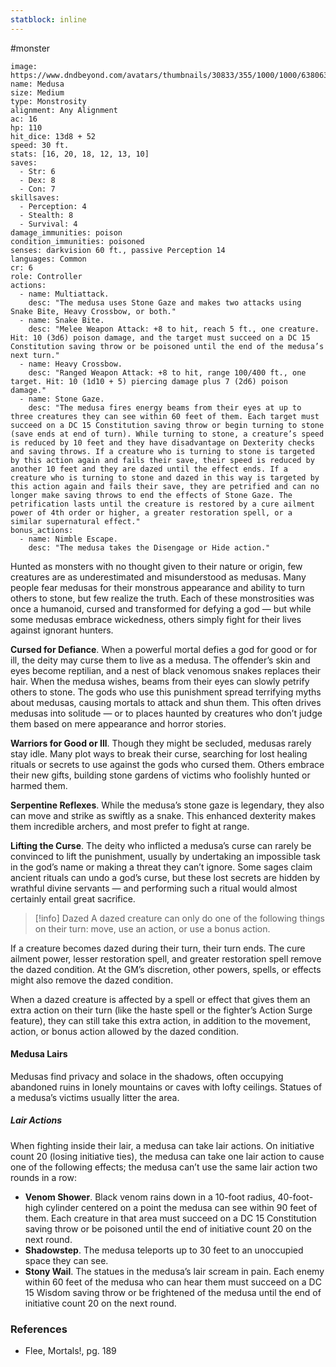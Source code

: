 ```yaml
---
statblock: inline
---
```

 #monster 

```statblock
image: https://www.dndbeyond.com/avatars/thumbnails/30833/355/1000/1000/638063862056716335.png
name: Medusa
size: Medium
type: Monstrosity
alignment: Any Alignment
ac: 16
hp: 110
hit_dice: 13d8 + 52
speed: 30 ft.
stats: [16, 20, 18, 12, 13, 10]
saves:
  - Str: 6
  - Dex: 8
  - Con: 7
skillsaves:
  - Perception: 4
  - Stealth: 8
  - Survival: 4
damage_immunities: poison
condition_immunities: poisoned
senses: darkvision 60 ft., passive Perception 14
languages: Common
cr: 6
role: Controller
actions:
  - name: Multiattack.
    desc: "The medusa uses Stone Gaze and makes two attacks using Snake Bite, Heavy Crossbow, or both."
  - name: Snake Bite.
    desc: "Melee Weapon Attack: +8 to hit, reach 5 ft., one creature. Hit: 10 (3d6) poison damage, and the target must succeed on a DC 15 Constitution saving throw or be poisoned until the end of the medusa’s next turn."
  - name: Heavy Crossbow.
    desc: "Ranged Weapon Attack: +8 to hit, range 100/400 ft., one target. Hit: 10 (1d10 + 5) piercing damage plus 7 (2d6) poison damage."
  - name: Stone Gaze.
    desc: "The medusa fires energy beams from their eyes at up to three creatures they can see within 60 feet of them. Each target must succeed on a DC 15 Constitution saving throw or begin turning to stone (save ends at end of turn). While turning to stone, a creature’s speed is reduced by 10 feet and they have disadvantage on Dexterity checks and saving throws. If a creature who is turning to stone is targeted by this action again and fails their save, their speed is reduced by another 10 feet and they are dazed until the effect ends. If a creature who is turning to stone and dazed in this way is targeted by this action again and fails their save, they are petrified and can no longer make saving throws to end the effects of Stone Gaze. The petrification lasts until the creature is restored by a cure ailment power of 4th order or higher, a greater restoration spell, or a similar supernatural effect."
bonus_actions:
  - name: Nimble Escape.
    desc: "The medusa takes the Disengage or Hide action."
```

Hunted as monsters with no thought given to their nature or origin, few creatures are as underestimated and misunderstood as medusas. Many people fear medusas for their monstrous appearance and ability to turn others to stone, but few realize the truth. Each of these monstrosities was once a humanoid, cursed and transformed for defying a god — but while some medusas embrace wickedness, others simply fight for their lives against ignorant hunters.

**Cursed for Defiance**. When a powerful mortal defies a god for good or for ill, the deity may curse them to live as a medusa. The offender’s skin and eyes become reptilian, and a nest of black venomous snakes replaces their hair. When the medusa wishes, beams from their eyes can slowly petrify others to stone.
The gods who use this punishment spread terrifying myths about medusas, causing mortals to attack and shun them. This often drives medusas into solitude — or to places haunted by creatures who don’t judge them based on mere appearance and horror stories.

**Warriors for Good or Ill**. Though they might be secluded, medusas rarely stay idle. Many plot ways to break their curse, searching for lost healing rituals or secrets to use against the gods who cursed them. Others embrace their new gifts, building stone gardens of victims who foolishly hunted or harmed them.

**Serpentine Reflexes**. While the medusa’s stone gaze is legendary, they also can move and strike as swiftly as a snake. This enhanced dexterity makes them incredible archers, and most prefer to fight at range.

**Lifting the Curse**. The deity who inflicted a medusa’s curse can rarely be convinced to lift the punishment, usually by undertaking an impossible task in the god’s name or making a threat they can’t ignore. Some sages claim ancient rituals can undo a god’s curse, but these lost secrets are hidden by wrathful divine servants — and performing such a ritual would almost certainly entail great sacrifice.

> [!info] Dazed
A dazed creature can only do one of the following things on their turn: move, use an action, or use a bonus action.
>
If a creature becomes dazed during their turn, their turn ends. The cure ailment power, lesser restoration spell, and greater restoration spell remove the dazed condition. At the GM’s discretion, other powers, spells, or effects might also remove the dazed condition.
>
When a dazed creature is affected by a spell or effect that gives them an extra action on their turn (like the haste spell or the fighter’s Action Surge feature), they can still take this extra action, in addition to the movement, action, or bonus action allowed by the dazed condition.

#### Medusa Lairs

Medusas find privacy and solace in the shadows, often occupying abandoned ruins in lonely mountains or caves with lofty ceilings. Statues of a medusa’s victims usually litter the area.

##### Lair Actions
When fighting inside their lair, a medusa can take lair actions. On initiative count 20 (losing initiative ties), the medusa can take one lair action to cause one of the following effects; the medusa can’t use the same lair action two rounds in a row:
- **Venom Shower**. Black venom rains down in a 10-foot radius, 40-foot-high cylinder centered on a point the medusa can see within 90 feet of them. Each creature in that area must succeed on a DC 15 Constitution saving throw or be poisoned until the end of initiative count 20 on the next round.
- **Shadowstep**. The medusa teleports up to 30 feet to an unoccupied space they can see.
- **Stony Wail**. The statues in the medusa’s lair scream in pain. Each enemy within 60 feet of the medusa who can hear them must succeed on a DC 15 Wisdom saving throw or be frightened of the medusa until the end of initiative count 20 on the next round.

### References

* Flee, Mortals!, pg. 189
